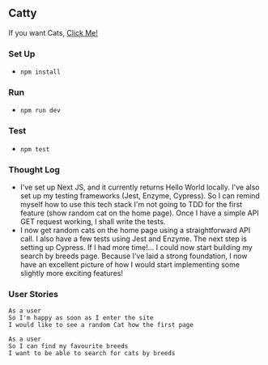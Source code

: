 ## Catty

If you want Cats, [Click Me!](https://catty.now.sh/)

### Set Up

- `npm install`

### Run
- `npm run dev`

### Test
- `npm test`
### Thought Log

 - I've set up Next JS, and it currently returns Hello World locally. I've also set up my testing frameworks (Jest, Enzyme, Cypress). So I can remind myself how to use this tech stack I'm not going to TDD for the first feature (show random cat on the home page). Once I have a simple API GET request working, I shall write the tests.
 - I now get random cats on the home page using a straightforward API call. I also have a few tests using Jest and Enzyme. The next step is setting up Cypress. If I had more time!... I could now start building my search by breeds page. Because I've laid a strong foundation, I now have an excellent picture of how I would start implementing some slightly more exciting features!




### User Stories
```
As a user
So I'm happy as soon as I enter the site
I would like to see a random Cat how the first page

As a user
So I can find my favourite breeds
I want to be able to search for cats by breeds

```
